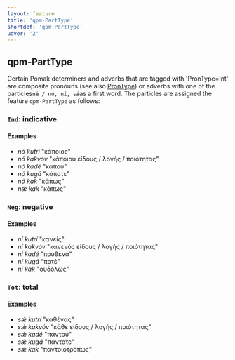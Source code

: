 ```yaml
---
layout: feature
title: 'qpm-PartType'
shortdef: 'qpm-PartType'
udver: '2'
---
```


## qpm-PartType

Certain Pomak determiners and adverbs that are tagged with 'PronType=Int' are composite pronouns (see also [PronType]()) or adverbs with one of the particles`nǽ / nó, ní, sǽ`as a first word.  The particles are assigned the feature `qpm-PartType` as follows:
 

### <a name="Ind">`Ind`</a>: indicative

#### Examples

- *nó kutrí* "κάποιος"
- *nó kakvóv* "κάποιου είδους / λογής / ποιότητας"
- *nó kadé* "κάπου"
- *nó kugá* "κάποτε"
- *nó kak* "κάπως"
- *nǽ kak* "κάπως"

### <a name="Neg">`Neg`</a>: negative

#### Examples

- *ní kutrí* "κανείς"
- *ní kakvóv* "κανενός είδους / λογής / ποιότητας"
- *ní kadé* "πουθενά"
- *ní kugá* "ποτέ"
- *ní kak* "ουδόλως"


### <a name="Tot">`Tot`</a>: total

#### Examples

- *sǽ kutrí* "καθένας"
- *sǽ kakvóv* "κάθε είδους / λογής / ποιότητας"
- *sǽ kadé* "παντού"
- *sǽ kugá* "πάντοτε"
- *sǽ kak* "παντοιοτρόπως"

<!-- Interlanguage links updated Pá kvě 14 11:08:36 CEST 2021 -->
